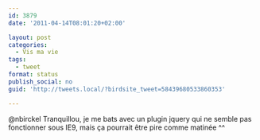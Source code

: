 ```yaml
---
id: 3879
date: '2011-04-14T08:01:20+02:00'

layout: post
categories:
  - Vis ma vie
tags:
  - tweet
format: status
publish_social: no
guid: 'http://tweets.local/?birdsite_tweet=58439680533860353'

---
```


@nbirckel Tranquillou, je me bats avec un plugin jquery qui ne semble pas fonctionner sous IE9, mais ça pourrait être pire comme matinée ^^